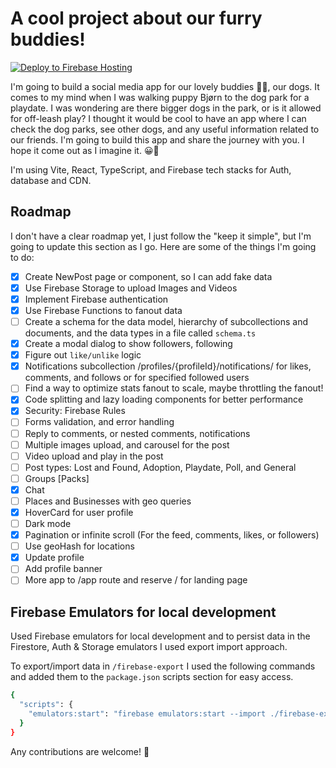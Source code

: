# A cool project about our furry buddies!

[![Deploy to Firebase Hosting](https://github.com/rezahedi/HighPaws-Buddies/actions/workflows/firebase-hosting-merge.yml/badge.svg)](https://github.com/rezahedi/HighPaws-Buddies/actions/workflows/firebase-hosting-merge.yml)

I'm going to build a social media app for our lovely buddies 🐕‍🦺, our dogs. It comes to my mind when I was walking puppy Bjørn to the dog park for a playdate. I was wondering are there bigger dogs in the park, or is it allowed for off-leash play? I thought it would be cool to have an app where I can check the dog parks, see other dogs, and any useful information related to our friends. I'm going to build this app and share the journey with you. I hope it come out as I imagine it. 😀🤞

I'm using Vite, React, TypeScript, and Firebase tech stacks for Auth, database and CDN.


## Roadmap

I don't have a clear roadmap yet, I just follow the "keep it simple", but I'm going to update this section as I go. Here are some of the things I'm going to do:

- [x] Create NewPost page or component, so I can add fake data
- [x] Use Firebase Storage to upload Images and Videos
- [x] Implement Firebase authentication
- [x] Use Firebase Functions to fanout data
- [ ] Create a schema for the data model, hierarchy of subcollections and documents, and the data types in a file called `schema.ts`
- [x] Create a modal dialog to show followers, following
- [x] Figure out `like/unlike` logic
- [x] Notifications subcollection /profiles/{profileId}/notifications/ for likes, comments, and follows or for specified followed users
- [ ] Find a way to optimize stats fanout to scale, maybe throttling the fanout!
- [x] Code splitting and lazy loading components for better performance
- [x] Security: Firebase Rules
- [ ] Forms validation, and error handling
- [ ] Reply to comments, or nested comments, notifications
- [ ] Multiple images upload, and carousel for the post
- [ ] Video upload and play in the post
- [ ] Post types: Lost and Found, Adoption, Playdate, Poll, and General
- [ ] Groups [Packs]
- [x] Chat
- [ ] Places and Businesses with geo queries
- [x] HoverCard for user profile
- [ ] Dark mode
- [x] Pagination or infinite scroll (For the feed, comments, likes, or followers)
- [ ] Use geoHash for locations
- [x] Update profile
- [ ] Add profile banner
- [ ] More app to /app route and reserve / for landing page

## Firebase Emulators for local development

Used Firebase emulators for local development and to persist data in the Firestore, Auth & Storage emulators I used export import approach.

To export/import data in `/firebase-export` I used the following commands and added them to the `package.json` scripts section for easy access.

```bash
{
  "scripts": {
    "emulators:start": "firebase emulators:start --import ./firebase-export/ --export-on-exit ./firebase-export/"
  }
}
```

Any contributions are welcome! 🙏